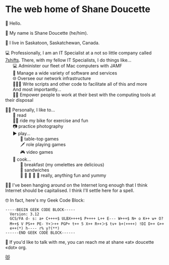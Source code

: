 # The web home of Shane Doucette

👋 Hello.  

📛 My name is Shane Doucette (he/him).

📍 I live in Saskatoon, Saskatchewan, Canada.  

💻 Professionally, I am an IT Specialist at a not so little company called [7shifts](https://7shifts.com). There, with my fellow IT Specialists, I do things like...  
      💻 Administer our fleet of Mac computers with JAMF  
      💾 Manage a wide variety of software and services  
      🌐 Oversee our network infrastructure  
      👨🏻‍💻 Write scripts and other code to facilitate all of this and more  
      And most importantly...  
      🙋‍♀️ Empower people to work at their best with the computing tools at their disposal  
      
🧔🏻 Personally, I like to...  
      📖 read  
      🚴‍♀️ ride my bike for exercise and fun  
      📷 practice photography  
      ▶️ play...  
            🎲 table-top games  
            🗡 role playing games  
            🎮 video games  
      🥘 cook...  
            🍳 breakfast (my omelettes are delicious)  
            🥪 sandwiches  
            🍔 🍝 🍗 🥞 🌮 really, anything fun and yummy  

🏄‍♀️ I've been hanging around on the Internet long enough that I think Internet should be capitalised. I think I'll settle here for a spell.

🤓 In fact, here's my Geek Code Block:
```
-----BEGIN GEEK CODE BLOCK-----
  Version: 3.12
  GCS/FA d- s: a+ C++++$ ULBX++++$ P++++ L++ E--- W+++$ N+ o K++ w+ O? 
  M++$ V PS++ PE- Y+＞++ PGP+ t++ 5 X++ R++＞$ tv+ b+(++++) !DI D++ G++ 
  e++(*) h---- r% y?(**)
------END GEEK CODE BLOCK------
```

📧 If you'd like to talk with me, you can reach me at shane «at» doucette «dot» org.  



[😻](assets/images/cat.jpg)  
